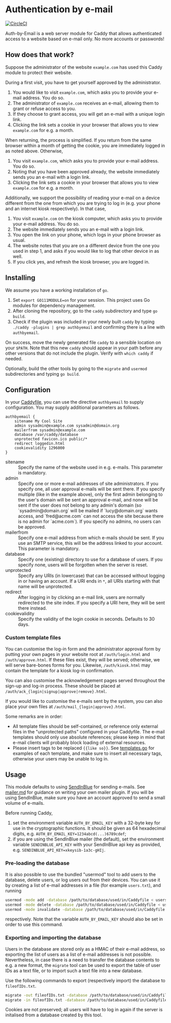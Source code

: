 # Authentication by e-mail

[![CircleCI](https://circleci.com/gh/TNO/auth-by-email/tree/master.svg?style=shield)](https://circleci.com/gh/TNO/auth-by-email/tree/master)

Auth-by-Email is a web server module for Caddy that allows authenticated access to a website based on e-mail only.
No more accounts or passwords!

## How does that work?

Suppose the administrator of the website `example.com` has used this Caddy module to protect their website.

During a first visit, you have to get yourself approved by the administrator.

1. You would like to visit `example.com`, which asks you to provide your e-mail address. You do so.
1. The administrator of `example.com` receives an e-mail, allowing them to grant or refuse access to you.
1. If they choose to grant access, you will get an e-mail with a unique login link.
1. Clicking the link sets a cookie in your browser that allows you to view `example.com` for e.g. a month.

When returning, the process is simplified. If you return from the same browser within a month of getting the cookie, you are immediately logged in as noted above.
Otherwise,

1. You visit `example.com`, which asks you to provide your e-mail address. You do so.
1. Noting that you have been approved already, the website immediately sends you an e-mail with a login link.
1. Clicking the link sets a cookie in your browser that allows you to view `example.com` for e.g. a month.

Additionally, we support the possibility of reading your e-mail on a device different from the one from which you are trying to log in (e.g. your phone and an internet kiosk respectively).
In that case,

1. You visit `example.com` on the kiosk computer, which asks you to provide your e-mail address. You do so.
1. The website immediately sends you an e-mail with a login link.
1. You open the link on your phone, which logs in your phone browser as usual.
1. The website notes that you are on a different device from the one you used in step 1, and asks if you would like to log that other device in as well.
1. If you click yes, and refresh the kiosk browser, you are logged in.

## Installing

We assume you have a working installation of `go`.

1. Set `export GO111MODULE=on` for your session. This project uses Go modules for dependency management.
1. After cloning the repository, go to the `caddy` subdirectory and type `go build`.
1. Check if the plugin was included in your newly built `caddy` by typing `./caddy -plugins | grep authbyemail` and confirming there is a line with `authbyemail`.

On success, move the newly generated file `caddy` to a sensible location on your `$PATH`.
Note that this new `caddy` should appear in your path before any other versions that do not include the plugin.
Verify with `which caddy` if needed.

Optionally, build the other tools by going to the `migrate` and `usermod` subdirectories and typing `go build`.

## Configuration

In your [Caddyfile](https://caddyserver.com/tutorial/caddyfile), you can use the directive `authbyemail` to supply configuration.
You may supply additional parameters as follows.
```
authbyemail {
    sitename My Cool Site
    admin sysadmin@example.com sysadmin@domain.org
    mailerfrom sysadmin@example.com
    database /var/caddy/database
    unprotected favicon.ico public/*
    redirect loggedin.html
    cookievalidity 1296000
}
```

<dl>
    <dt>sitename</dt>
    <dd>Specify the name of the website used in e.g. e-mails. This parameter is mandatory.</dd>
    <dt>admin</dt>
    <dd>Specify one or more e-mail addresses of site administrators. If you specify one, all user approval e-mails will be sent there. If you specify multiple (like in the example above), only the first admin belonging to the user's domain will be sent an approval e-mail, and none will be sent if the user does not belong to any admin's domain (so `sysadmin@domain.org` will be mailed if `lucy@domain.org` wants access, and `fred@acme.com` can not access the site because there is no admin for `acme.com`). If you specify no admins, no users can be approved.</dd>
    <dt>mailerfrom</dt>
    <dd>Specify one e-mail address from which e-mails should be sent. If you use an SMTP service, this will be the address linked to your account. This parameter is mandatory.</dd>
    <dt>database</dt>
    <dd>Specify one (existing) directory to use for a database of users. If you specify none, users will be forgotten when the server is reset.</dd>
    <dt>unprotected</dt>
    <dd>Specify any URIs (in lowercase) that can be accessed without logging in or having an account. If a URI ends in <code>*</code>, all URIs starting with that name will be unprotected.</dd>
    <dt>redirect</dt>
    <dd>After logging in by clicking an e-mail link, users are normally redirected to the site index. If you specify a URI here, they will be sent there instead.</dd>
    <dt>cookievalidity</dt>
    <dd>Specify the validity of the login cookie in seconds. Defaults to 30 days.</dd>
</dl>

### Custom template files
You can customise the log-in form and the administrator approval form by putting your own pages in your website root at `/auth/login.html` and `/auth/approve.html`. If these files exist, they will be served; otherwise, we will serve bare-bones forms for you. Likewise, `/auth/kiosk.html` may contain the template for a kiosk log-in confirmation.

You can also customise the acknowledgement pages served throughout the sign-up and log-in process. These should be placed at `/auth/ack_{login|signup|approve|remove}.html`.

If you would like to customise the e-mails sent by the system, you can also place your own files at `/auth/mail_{login|approve}.html`.

Some remarks are in order:
* All template files should be self-contained, or reference only external files in the "unprotected paths" configured in your Caddyfile. The e-mail templates should only use absolute references; please keep in mind that e-mail clients will probably block loading of external resources.
* Please insert tags to be replaced `{{like so}}`. See [templates.go](auth-by-email/templates.go) for examples of each template, and make sure to insert all necessary tags, otherwise your users may be unable to log in.

## Usage

This module defaults to using [SendInBlue](https://www.sendinblue.com/) for sending e-mails.
See [mailer.md](mailer.md) for guidance on writing your own mailer plugin.
If you will be using SendInBlue, make sure you have an account approved to send a small volume of e-mails.

Before running Caddy,

1. set the environment variable `AUTH_BY_EMAIL_KEY` with a 32-byte key for use in the cryptographic functions. It should be given as 64 hexadecimal digits, e.g. `AUTH_BY_EMAIL_KEY=1234abcd(...)6789cdef`;
1. if you are using the SendInBlue mailer (the default), set the environment variable `SENDINBLUE_API_KEY` with your SendInBlue api key as provided, e.g. `SENDINBLUE_API_KEY=xkeysib-1a3c-gHIj`.

### Pre-loading the database

It is also possible to use the bundled "usermod" tool to add users to the database, delete users, or log users out from their devices.
You can use it by creating a list of e-mail addresses in a file (for example `users.txt`), and running

```bash
usermod -mode add -database /path/to/database/used/in/Caddyfile < users.txt
usermod -mode delete -database /path/to/database/used/in/Caddyfile < users.txt
usermod -mode invalidate -database /path/to/database/used/in/Caddyfile < users.txt
```

respectively. Note that the variable `AUTH_BY_EMAIL_KEY` should also be set in order to use this command.

### Exporting and importing the database

Users in the database are stored only as a HMAC of their e-mail address, so exporting the list of users as a list of e-mail addresses is not possible.
Nevertheless, in case there is a need to transfer the database contents to e.g. a new format, the `migrate` tool can be used to export the table of user IDs as a text file, or to import such a text file into a new database.

Use the following commands to export (respectively import) the database to `fileofIDs.txt`.

```bash
migrate -out fileofIDs.txt -database /path/to/database/used/in/Caddyfile
migrate -in fileofIDs.txt -database /path/to/database/used/in/Caddyfile
```

Cookies are not preserved; all users will have to log in again if the server is initalised from a database created by this tool.
